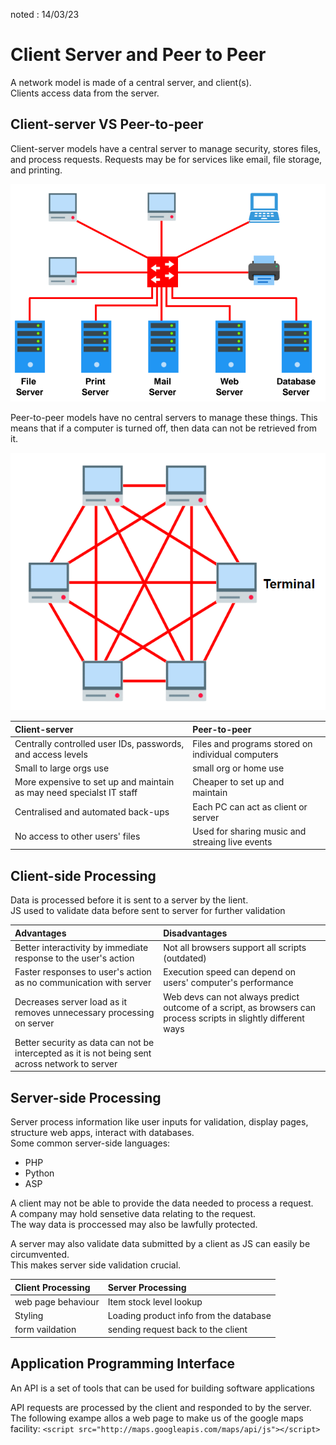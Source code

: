 noted : 14/03/23

# Client Server and Peer to Peer

A network model is made of a central server, and client(s).  
Clients access data from the server.

## Client-server VS Peer-to-peer

Client-server models have a central server to manage security, stores files, and process requests. Requests may be for services like email, file storage, and printing.

<img src="../computing_images/ClentServerNetwork.png" alt="diagram showing a client-server model relationship">

Peer-to-peer models have no central servers to manage these things. This means that if a computer is turned off, then data can not be retrieved from it.

<img src="../computing_images/PeerToPeerArchitecture.png" alt="diagram showing a peer-peer model relationship">

| Client-server                                                        | Peer-to-peer                                      |
| :------------------------------------------------------------------- | :------------------------------------------------ |
| Centrally controlled user IDs, passwords, and access levels          | Files and programs stored on individual computers |
| Small to large orgs use                                              | small org or home use                             |
| More expensive to set up and maintain as may need specialst IT staff | Cheaper to set up and maintain                    |
| Centralised and automated back-ups                                   | Each PC can act as client or server               |
| No access to other users' files                                      | Used for sharing music and streaing live events   |

## Client-side Processing

Data is processed before it is sent to a server by the lient.  
JS used to validate data before sent to server for further validation

| Advantages                                                                                      | Disadvantages                                                                                                   |
| :---------------------------------------------------------------------------------------------- | :-------------------------------------------------------------------------------------------------------------- |
| Better interactivity by immediate response to the user's action                                 | Not all browsers support all scripts (outdated)                                                                 |
| Faster responses to user's action as no communication with server                               | Execution speed can depend on users' computer's performance                                                     |
| Decreases server load as it removes unnecessary processing on server                            | Web devs can not always predict outcome of a script, as browsers can process scripts in slightly different ways |
| Better security as data can not be intercepted as it is not being sent across network to server |                                                                                                                 |

## Server-side Processing

Server process information like user inputs for validation, display pages, structure web apps, interact with databases.  
Some common server-side languages:

-   PHP
-   Python
-   ASP

A client may not be able to provide the data needed to process a request.  
A company may hold sensetive data relating to the request.  
The way data is proccessed may also be lawfully protected.

A server may also validate data submitted by a client as JS can easily be circumvented.  
This makes server side validation crucial.

| Client Processing  | Server Processing                      |
| :----------------- | :------------------------------------- |
| web page behaviour | Item stock level lookup                |
| Styling            | Loading product info from the database |
| form vaildation    | sending request back to the client     |

## Application Programming Interface

An API is a set of tools that can be used for building software applications

API requests are processed by the client and responded to by the server.  
The following exampe allos a web page to make us of the google maps facility:
`<script src="http://maps.googleapis.com/maps/api/js"></script>`
